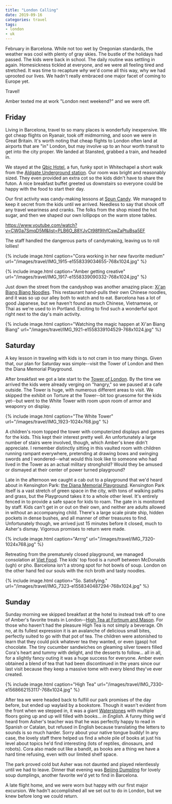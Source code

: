 ```yaml
---
title: "London Calling"
date: 2019-09-16
categories: travel
tags:
- london
- uk
---
```


February in Barcelona. While not too wet by Oregonian standards, the weather was
cool with plenty of gray skies. The bustle of the holidays had passed. The kids
were back in school. The daily routine was settling in again. Homesickness
tickled at everyone, and we were all feeling tired and stretched. It was time to
recapture _why_ we'd come all this way, why we had uprooted our lives. We hadn't
really embraced one major facet of coming to Europe yet.

Travel!

Amber texted me at work "London next weekend?" and we were off.

## Friday

Living in Barcelona, travel to so many places is wonderfully inexpensive. We got
cheap flights on Ryanair, took off midmorning, and soon we were in Great
Britain. It's worth noting that cheap flights to London often land at airports
that are "in" London, but may involve up to an hour worth transit to get into
the city proper. We landed at Stansted, grabbed a train, and headed in.

We stayed at the [Qbic Hotel](https://qbichotels.com/london-city/), a fun, funky
spot in Whitechapel a short walk from the [Aldgate Underground
station](https://en.wikipedia.org/wiki/Aldgate_tube_station). Our room was
bright and reasonably sized. They even provided an extra cot so the kids didn't
have to share the futon. A nice breakfast buffet greeted us downstairs so
everyone could be happy with the food to start their day.

Our first activity was candy-making lessons at [Spun
Candy](https://www.spun-candy.com/). We managed to keep it secret from the kids
until we arrived. Needless to say that shook off any travel weariness and
cranks. The folks from the shop mixed the hot sugar, and then we shaped our own
lollipops on the warm stone tables.

https://www.youtube.com/watch?v=CW0a7SmqD5M&list=PLB6O_88YJvCt98f9IhfCswZaPtuBsa5EF

The staff handled the dangerous parts of candymaking, leaving us to roll
lollies!

{% include image.html
    caption="Cora working in her new favorite medium"
    url="/images/travel/IMG_1915-e1558339034655-768x1024.jpg"
%}

{% include image.html
    caption="Amber getting creative"
    url="/images/travel/IMG_1917-e1558339090332-768x1024.jpg"
%}

Just down the street from the candyshop was another amazing place: [Xi'an Biang
Biang Noodles](http://xianbiangbiangnoodles.com/). This restaurant hand-pulls
their own Chinese noodles, and it was so up our alley both to watch and to eat.
Barcelona has a lot of good Japanese, but we haven't found as much Chinese,
Vietnamese, or Thai as we're used to in Portland. Exciting to find such a
wonderful spot right next to the day's main activity.

{% include image.html
    caption="Watching the magic happen at Xi'an Biang Biang"
    url="/images/travel/IMG_1921-e1558339104529-768x1024.jpg"
%}

## Saturday

A key lesson in traveling with kids is to not cram in too many things. Given
that, our plan for Saturday was simple--visit the Tower of London and then the
Diana Memorial Playground.

After breakfast we got a late start to the [Tower of
London](https://www.hrp.org.uk/tower-of-london/). By the time we arrived the
kids were already verging on "hangry," so we paused at a cafe outside. The Tower
is huge, with numerous different areas to visit. We skipped the exhibit on
Torture at the Tower--bit too gruesome for the kids yet--but went to the White
Tower with room upon room of armor and weaponry on display.

{% include image.html
    caption="The White Tower"
    url="/images/travel/IMG_1923-1024x768.jpg"
%}

A children's room topped the tower with computerized displays and games for the
kids. This kept their interest pretty well. An unfortunately a large number of
stairs were involved, though, which Amber's knee didn't appreciate. I remember
distinctly sitting in this vaulted room with children running rampant
everywhere, pretending at drawing bows and swinging swords and I wondered--what
would this look like to someone who had lived in the Tower as an actual military
stronghold? Would they be amused or dismayed at their center of power turned
playground?

Late in the afternoon we caught a cab out to a playground that we'd heard about
in Kensington Park: [the Diana Memorial
Playground](https://www.royalparks.org.uk/parks/kensington-gardens/things-to-see-and-do/diana-memorial-playground).
Kensington Park itself is a vast stretch of green space in the city, with tons
of walking paths and grass, but the Playground takes it to a whole other level.
It's entirely fenced in to provide a safe space for kids to roam. The gate in is
monitored by staff. Kids can't get in or out on their own, and neither are
adults allowed in without an accompanying child. There's a large scale pirate
ship, hidden pockets in dense bushes, and all manner of other treasures to find.
Unfortunately though, we arrived just 15 minutes before it closed, much to
Asher's dismay. Vigorous promises to return were made.

{% include image.html
    caption="Arrrg"
    url="/images/travel/IMG_7320-1024x768.jpg"
%}

Retreating from the prematurely closed playground, we managed consolation at
[Viet Food](http://vietnamfood.co.uk/vietfood/). The kids' top food is a runoff
between McDonalds (ugh) or pho. Barcelona isn't a strong spot for hot bowls of
soup. London on the other hand fed our souls with the rich broth and tasty
noodles.

{% include image.html
    caption="So. Satisfying."
    url="/images/travel/IMG_7323-e1558340487294-768x1024.jpg"
%}

## Sunday

Sunday morning we skipped breakfast at the hotel to instead trek off to one of
Amber's favorite treats in London--[High Tea at Fortnum and
Mason](https://www.fortnumandmason.com/). For those who haven't had the pleasure
High Tea is not simply a beverage. Oh no, at its fullest expression it is an
avalanche of delicious small bites, perfectly suited to go with that pot of tea.
The children were astonished to learn that they could pick whatever tea they
wanted, or even (gasp) hot chocolate. The tiny cucumber sandwiches on gleaming
silver towers filled Cora's heart and tummy with delight, and the desserts to
follow... all in all, for a slightly fancy outing it was a huge success for
everyone. Amber even obtained a blend of tea that had been discontinued in the
years since our last visit because they keep a massive tome with every blend
they've ever created.

{% include image.html
    caption="High Tea"
    url="/images/travel/IMG_7330-e1568662153117-768x1024.jpg"
%}

After tea we were headed back to fulfill our park promises of the day before,
but ended up waylaid by a bookstore. Though it wasn't evident from the front
when we stepped in, it was a giant [Waterstones](https://www.waterstones.com/)
with multiple floors going up and up will filled with books... _in English_. A
funny thing we'd heard from Asher's teacher was that he was perfectly happy to
read in Spanish or Catalan, but refused in English because translating the
letters to sounds is so much harder. Sorry about your native tongue buddy! In
any case, the lovely staff there helped us find a whole pile of books at just
his level about topics he'd find interesting (lots of reptiles, dinosaurs, and
robots). Cora also made out like a bandit, as books are a thing we have a hard
time refusing, even with our limited shelf space.

The park proved cold but Asher was not daunted and played relentlessly until we
had to leave. Dinner that evening was [Beijing
Dumpling](http://beijingdumpling.co.uk/) for lovely soup dumplings, another
favorite we'd yet to find in Barcelona.

A late flight home, and we were worn but happy with our first major excursion.
We hadn't accomplished all we set out to do in London, but we knew before long
we could return.
